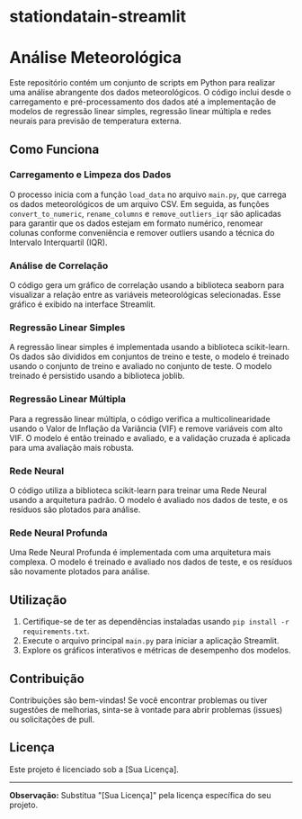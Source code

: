 # stationdatain-streamlit
# Análise Meteorológica

Este repositório contém um conjunto de scripts em Python para realizar uma análise abrangente dos dados meteorológicos. O código inclui desde o carregamento e pré-processamento dos dados até a implementação de modelos de regressão linear simples, regressão linear múltipla e redes neurais para previsão de temperatura externa.

## Como Funciona

### Carregamento e Limpeza dos Dados

O processo inicia com a função `load_data` no arquivo `main.py`, que carrega os dados meteorológicos de um arquivo CSV. Em seguida, as funções `convert_to_numeric`, `rename_columns` e `remove_outliers_iqr` são aplicadas para garantir que os dados estejam em formato numérico, renomear colunas conforme conveniência e remover outliers usando a técnica do Intervalo Interquartil (IQR).

### Análise de Correlação

O código gera um gráfico de correlação usando a biblioteca seaborn para visualizar a relação entre as variáveis meteorológicas selecionadas. Esse gráfico é exibido na interface Streamlit.

### Regressão Linear Simples

A regressão linear simples é implementada usando a biblioteca scikit-learn. Os dados são divididos em conjuntos de treino e teste, o modelo é treinado usando o conjunto de treino e avaliado no conjunto de teste. O modelo treinado é persistido usando a biblioteca joblib.

### Regressão Linear Múltipla

Para a regressão linear múltipla, o código verifica a multicolinearidade usando o Valor de Inflação da Variância (VIF) e remove variáveis com alto VIF. O modelo é então treinado e avaliado, e a validação cruzada é aplicada para uma avaliação mais robusta.

### Rede Neural

O código utiliza a biblioteca scikit-learn para treinar uma Rede Neural usando a arquitetura padrão. O modelo é avaliado nos dados de teste, e os resíduos são plotados para análise.

### Rede Neural Profunda

Uma Rede Neural Profunda é implementada com uma arquitetura mais complexa. O modelo é treinado e avaliado nos dados de teste, e os resíduos são novamente plotados para análise.

## Utilização

1. Certifique-se de ter as dependências instaladas usando `pip install -r requirements.txt`.
2. Execute o arquivo principal `main.py` para iniciar a aplicação Streamlit.
3. Explore os gráficos interativos e métricas de desempenho dos modelos.

## Contribuição

Contribuições são bem-vindas! Se você encontrar problemas ou tiver sugestões de melhorias, sinta-se à vontade para abrir problemas (issues) ou solicitações de pull.

## Licença

Este projeto é licenciado sob a [Sua Licença].

---

**Observação:** Substitua "[Sua Licença]" pela licença específica do seu projeto.

